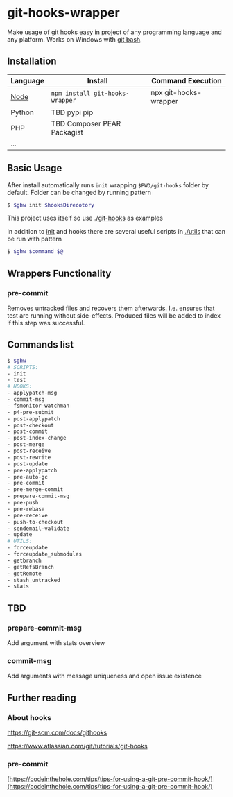 # git-hooks-wrapper

Make usage of git hooks easy in project of any programming language and any platform. Works on Windows with [git bash](https://git-scm.com/download/win). 

## Installation

| Language                                                | Install                         | Command Execution     |
| ------------------------------------------------------- | ------------------------------- | --------------------- |
| [Node](https://www.npmjs.com/package/git-hooks-wrapper) | `npm install git-hooks-wrapper` | npx git-hooks-wrapper |
| Python                                                  | TBD pypi pip                    |                       |
| PHP                                                     | TBD Composer PEAR Packagist     |                       |
| ...                                                     |                                 |                       |

## Basic Usage

After install automatically runs `init` wrapping `$PWD/git-hooks` folder by default. Folder can be changed by running pattern

``` bash
$ $ghw init $hooksDirecotory
```

This project uses itself so use [./git-hooks](./git-hooks) as examples

In addition to [init](./scripts/init) and hooks there are several useful scripts in [./utils](./utils) that can be run with pattern
```bash
$ $ghw $command $@
```
## Wrappers Functionality

### pre-commit

Removes untracked files and recovers them afterwards. I.e. ensures that test are running without side-effects. Produced files will be added to index if this step was successful.

## Commands list

```bash
$ $ghw
# SCRIPTS:
- init
- test
# HOOKS:
- applypatch-msg
- commit-msg
- fsmonitor-watchman
- p4-pre-submit
- post-applypatch
- post-checkout
- post-commit
- post-index-change
- post-merge
- post-receive
- post-rewrite
- post-update
- pre-applypatch
- pre-auto-gc
- pre-commit
- pre-merge-commit
- prepare-commit-msg
- pre-push
- pre-rebase
- pre-receive
- push-to-checkout
- sendemail-validate
- update
# UTILS:
- forceupdate
- forceupdate_submodules
- getbranch
- getRefsBranch
- getRemote
- stash_untracked
- stats
```

## TBD

### prepare-commit-msg

Add argument with stats overview 

### commit-msg

Add arguments with message uniqueness and open issue existence 

## Further reading

### About hooks

https://git-scm.com/docs/githooks

https://www.atlassian.com/git/tutorials/git-hooks


### pre-commit

[https://codeinthehole.com/tips/tips-for-using-a-git-pre-commit-hook/](https://codeinthehole.com/tips/tips-for-using-a-git-pre-commit-hook/)

